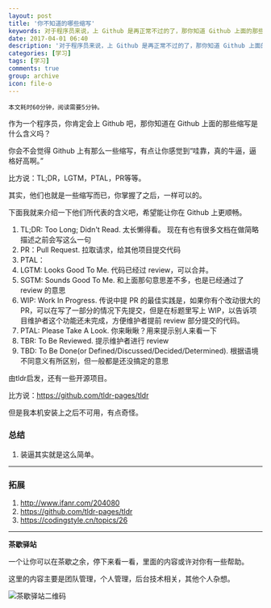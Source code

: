 ```yaml
---
layout: post
title: '你不知道的哪些缩写'
keywords: 对于程序员来说，上 Github 是再正常不过的了，那你知道 Github 上面的那些缩写是什么含义吗？
date: 2017-04-01 06:40
description: '对于程序员来说，上 Github 是再正常不过的了，那你知道 Github 上面的那些缩写是什么含义吗？'
categories: [学习]
tags: [学习]
comments: true
group: archive
icon: file-o
---
```


	本文耗时60分钟，阅读需要5分钟。

<!-- more -->

作为一个程序员，你肯定会上 Github 吧，那你知道在 Github 上面的那些缩写是什么含义吗？

你会不会觉得 Github 上有那么一些缩写，有点让你感觉到“哇靠，真的牛逼，逼格好高啊。”

比方说：TL;DR，LGTM，PTAL，PR等等。

其实，他们也就是一些缩写而已，你掌握了之后，一样可以的。

下面我就来介绍一下他们所代表的含义吧，希望能让你在 Github 上更顺畅。

1. TL;DR: Too Long; Didn't Read. 太长懒得看。
现在有也有很多文档在做简略描述之前会写这么一句
2. PR：Pull Request. 拉取请求，给其他项目提交代码
3. PTAL：
4. LGTM: Looks Good To Me. 代码已经过 review，可以合并。
5. SGTM: Sounds Good To Me. 和上面那句意思差不多，也是已经通过了 review 的意思
6. WIP: Work In Progress. 传说中提 PR 的最佳实践是，如果你有个改动很大的 PR，可以在写了一部分的情况下先提交，但是在标题里写上 WIP，以告诉项目维护者这个功能还未完成，方便维护者提前 review 部分提交的代码。
7. PTAL: Please Take A Look. 你来瞅瞅？用来提示别人来看一下
8. TBR: To Be Reviewed. 提示维护者进行 review
9. TBD: To Be Done(or Defined/Discussed/Decided/Determined). 根据语境不同意义有所区别，但一般都是还没搞定的意思

由tldr启发，还有一些开源项目。

比方说：https://github.com/tldr-pages/tldr

但是我本机安装上之后不可用，有点奇怪。

### 总结 ###

1. 装逼其实就是这么简单。

----

### 拓展 ###

1. http://www.ifanr.com/204080
2. https://github.com/tldr-pages/tldr
3. https://codingstyle.cn/topics/26

----

**茶歇驿站**

一个让你可以在茶歇之余，停下来看一看，里面的内容或许对你有一些帮助。

这里的内容主要是团队管理，个人管理，后台技术相关，其他个人杂想。

![茶歇驿站二维码](http://ww4.sinaimg.cn/large/824dcde4gw1f358o5j022j20by0bywf8.jpg)

